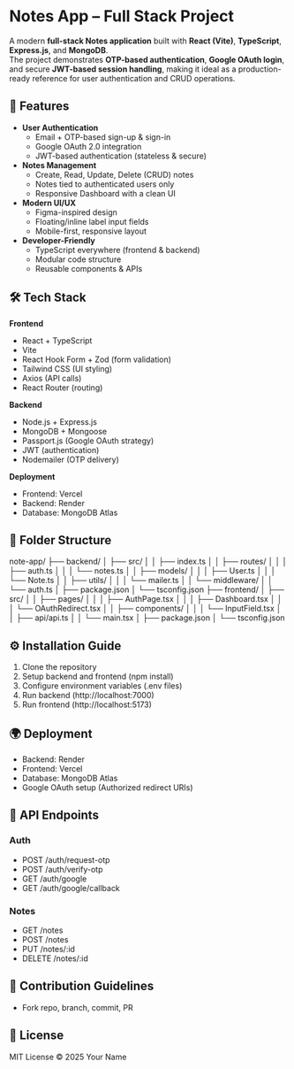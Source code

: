 # Notes App – Full Stack Project

A modern **full-stack Notes application** built with **React (Vite)**, **TypeScript**, **Express.js**, and **MongoDB**.  
The project demonstrates **OTP-based authentication**, **Google OAuth login**, and secure **JWT-based session handling**, making it ideal as a production-ready reference for user authentication and CRUD operations.

## 🚀 Features

- **User Authentication**
  - Email + OTP-based sign-up & sign-in
  - Google OAuth 2.0 integration
  - JWT-based authentication (stateless & secure)
- **Notes Management**
  - Create, Read, Update, Delete (CRUD) notes
  - Notes tied to authenticated users only
  - Responsive Dashboard with a clean UI
- **Modern UI/UX**
  - Figma-inspired design
  - Floating/inline label input fields
  - Mobile-first, responsive layout
- **Developer-Friendly**
  - TypeScript everywhere (frontend & backend)
  - Modular code structure
  - Reusable components & APIs

## 🛠️ Tech Stack

**Frontend**

- React + TypeScript
- Vite
- React Hook Form + Zod (form validation)
- Tailwind CSS (UI styling)
- Axios (API calls)
- React Router (routing)

**Backend**

- Node.js + Express.js
- MongoDB + Mongoose
- Passport.js (Google OAuth strategy)
- JWT (authentication)
- Nodemailer (OTP delivery)

**Deployment**

- Frontend: Vercel
- Backend: Render
- Database: MongoDB Atlas

## 📂 Folder Structure

note-app/
├── backend/
│ ├── src/
│ │ ├── index.ts
│ │ ├── routes/
│ │ │ ├── auth.ts
│ │ │ └── notes.ts
│ │ ├── models/
│ │ │ ├── User.ts
│ │ │ └── Note.ts
│ │ ├── utils/
│ │ │ └── mailer.ts
│ │ └── middleware/
│ │ └── auth.ts
│ ├── package.json
│ └── tsconfig.json
├── frontend/
│ ├── src/
│ │ ├── pages/
│ │ │ ├── AuthPage.tsx
│ │ │ ├── Dashboard.tsx
│ │ │ └── OAuthRedirect.tsx
│ │ ├── components/
│ │ │ └── InputField.tsx
│ │ ├── api/api.ts
│ │ └── main.tsx
│ ├── package.json
│ └── tsconfig.json

## ⚙️ Installation Guide

1. Clone the repository
2. Setup backend and frontend (npm install)
3. Configure environment variables (.env files)
4. Run backend (http://localhost:7000)
5. Run frontend (http://localhost:5173)

## 🌍 Deployment

- Backend: Render
- Frontend: Vercel
- Database: MongoDB Atlas
- Google OAuth setup (Authorized redirect URIs)

## 📖 API Endpoints

### Auth

- POST /auth/request-otp
- POST /auth/verify-otp
- GET /auth/google
- GET /auth/google/callback

### Notes

- GET /notes
- POST /notes
- PUT /notes/:id
- DELETE /notes/:id

## 🤝 Contribution Guidelines

- Fork repo, branch, commit, PR

## 📜 License

MIT License © 2025 Your Name
